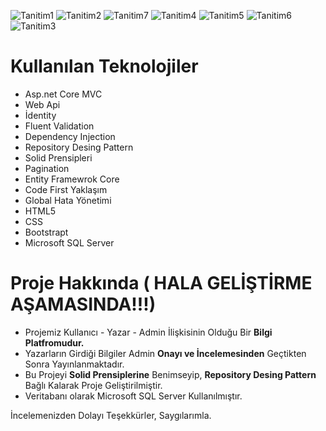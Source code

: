 ![Tanitim1](https://github.com/SercanCetin0/BilgiSayar/assets/114872801/faaa2431-5e69-48d0-b955-c95d4743b136)
![Tanitim2](https://github.com/SercanCetin0/BilgiSayar/assets/114872801/b3f6aa0e-25f1-4edf-9264-c401ec6fb340)
![Tanitim7](https://github.com/SercanCetin0/BilgiSayar/assets/114872801/ed2ab8d8-65c9-4033-8ec5-e7058cd1575f)
![Tanitim4](https://github.com/SercanCetin0/BilgiSayar/assets/114872801/d9279d26-519b-422b-aaaf-ebae5e9b72a6)
![Tanitim5](https://github.com/SercanCetin0/BilgiSayar/assets/114872801/8c94fcde-a3cf-4e15-befa-a9e2dbb4a5e9)
![Tanitim6](https://github.com/SercanCetin0/BilgiSayar/assets/114872801/f7922efd-7eee-426b-859e-353a196dd499)
![Tanitim3](https://github.com/SercanCetin0/BilgiSayar/assets/114872801/54476928-7200-45fb-b994-c300784d0448)


# Kullanılan Teknolojiler
- Asp.net Core MVC
- Web Api
- İdentity
- Fluent Validation 
- Dependency Injection 
- Repository Desing Pattern
- Solid Prensipleri 
- Pagination
- Entity Framewrok Core
- Code First Yaklaşım
- Global Hata Yönetimi
- HTML5
- CSS 
- Bootstrapt
- Microsoft SQL Server

# Proje Hakkında ( HALA GELİŞTİRME AŞAMASINDA!!!)
- Projemiz Kullanıcı - Yazar - Admin İlişkisinin Olduğu Bir **Bilgi Platfromudur.**
- Yazarların Girdiği Bilgiler Admin **Onayı ve İncelemesinden** Geçtikten Sonra Yayınlanmaktadır.
- Bu Projeyi **Solid Prensiplerine** Benimseyip, **Repository Desing Pattern** Bağlı Kalarak Proje Geliştirilmiştir.
- Veritabanı olarak Microsoft SQL Server Kullanılmıştır.


İncelemenizden Dolayı Teşekkürler, Saygılarımla. 
